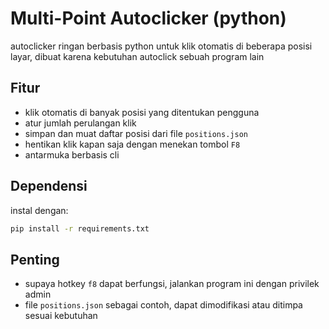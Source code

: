# Multi-Point Autoclicker (python)

autoclicker ringan berbasis python untuk klik otomatis di beberapa posisi layar, dibuat karena kebutuhan autoclick sebuah program lain

## Fitur

- klik otomatis di banyak posisi yang ditentukan pengguna
- atur jumlah perulangan klik
- simpan dan muat daftar posisi dari file `positions.json`
- hentikan klik kapan saja dengan menekan tombol `F8`
- antarmuka berbasis cli

## Dependensi

instal dengan:

```bash
pip install -r requirements.txt
```

## Penting
- supaya hotkey `f8` dapat berfungsi, jalankan program ini dengan privilek admin
- file `positions.json` sebagai contoh, dapat dimodifikasi atau ditimpa sesuai kebutuhan
